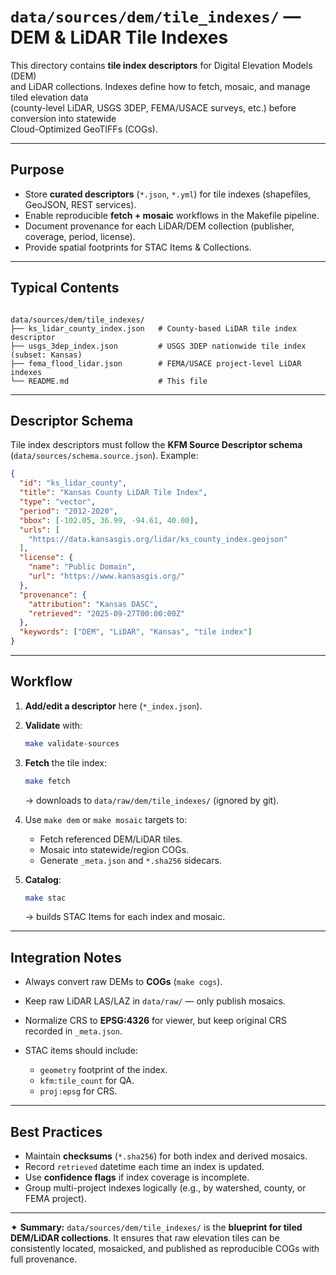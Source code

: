 # `data/sources/dem/tile_indexes/` — DEM & LiDAR Tile Indexes

This directory contains **tile index descriptors** for Digital Elevation Models (DEM)  
and LiDAR collections. Indexes define how to fetch, mosaic, and manage tiled elevation data  
(county-level LiDAR, USGS 3DEP, FEMA/USACE surveys, etc.) before conversion into statewide  
Cloud-Optimized GeoTIFFs (COGs).

---

## Purpose

- Store **curated descriptors** (`*.json`, `*.yml`) for tile indexes (shapefiles, GeoJSON, REST services).  
- Enable reproducible **fetch + mosaic** workflows in the Makefile pipeline.  
- Document provenance for each LiDAR/DEM collection (publisher, coverage, period, license).  
- Provide spatial footprints for STAC Items & Collections.

---

## Typical Contents

```

data/sources/dem/tile_indexes/
├── ks_lidar_county_index.json   # County-based LiDAR tile index descriptor
├── usgs_3dep_index.json         # USGS 3DEP nationwide tile index (subset: Kansas)
├── fema_flood_lidar.json        # FEMA/USACE project-level LiDAR indexes
└── README.md                    # This file

````

---

## Descriptor Schema

Tile index descriptors must follow the **KFM Source Descriptor schema**  
(`data/sources/schema.source.json`). Example:

```json
{
  "id": "ks_lidar_county",
  "title": "Kansas County LiDAR Tile Index",
  "type": "vector",
  "period": "2012-2020",
  "bbox": [-102.05, 36.99, -94.61, 40.00],
  "urls": [
    "https://data.kansasgis.org/lidar/ks_county_index.geojson"
  ],
  "license": {
    "name": "Public Domain",
    "url": "https://www.kansasgis.org/"
  },
  "provenance": {
    "attribution": "Kansas DASC",
    "retrieved": "2025-09-27T00:00:00Z"
  },
  "keywords": ["DEM", "LiDAR", "Kansas", "tile index"]
}
````

---

## Workflow

1. **Add/edit a descriptor** here (`*_index.json`).
2. **Validate** with:

   ```bash
   make validate-sources
   ```
3. **Fetch** the tile index:

   ```bash
   make fetch
   ```

   → downloads to `data/raw/dem/tile_indexes/` (ignored by git).
4. Use `make dem` or `make mosaic` targets to:

   * Fetch referenced DEM/LiDAR tiles.
   * Mosaic into statewide/region COGs.
   * Generate `_meta.json` and `*.sha256` sidecars.
5. **Catalog**:

   ```bash
   make stac
   ```

   → builds STAC Items for each index and mosaic.

---

## Integration Notes

* Always convert raw DEMs to **COGs** (`make cogs`).
* Keep raw LiDAR LAS/LAZ in `data/raw/` — only publish mosaics.
* Normalize CRS to **EPSG:4326** for viewer, but keep original CRS recorded in `_meta.json`.
* STAC items should include:

  * `geometry` footprint of the index.
  * `kfm:tile_count` for QA.
  * `proj:epsg` for CRS.

---

## Best Practices

* Maintain **checksums** (`*.sha256`) for both index and derived mosaics.
* Record `retrieved` datetime each time an index is updated.
* Use **confidence flags** if index coverage is incomplete.
* Group multi-project indexes logically (e.g., by watershed, county, or FEMA project).

---

✦ **Summary:**
`data/sources/dem/tile_indexes/` is the **blueprint for tiled DEM/LiDAR collections**.
It ensures that raw elevation tiles can be consistently located, mosaicked, and published
as reproducible COGs with full provenance.

```
